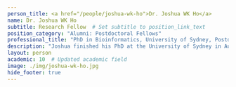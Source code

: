 ```yaml
---
person_title: <a href="/people/joshua-wk-ho">Dr. Joshua WK Ho</a>
name: Dr. Joshua WK Ho
subtitle: Research Fellow  # Set subtitle to position_link_text
position_category: "Alumni: Postdoctoral Fellows"
professional_title: "PhD in Bioinformatics, University of Sydney, Postdoctoral Fellow (2010-2013), Laboratory Head of the Bioinformatics and Systems Medicine Laboratory, Victor Chang Cardiac Research Institute"
description: "Joshua finished his PhD at the University of Sydney in Australia, working on microarray analysis and its clinical applications. In the Park lab, he worked on various genomics and epigenomic studies related to the SysCODE project. He now leads the Bioinformatics and Systems Medicine Laboratory at Victor Chang Cardiac Research Institute and Senior Lecturer at the University of New South Wales, back in Sydney."
layout: person
academic: 10  # Updated academic field
image: ./img/joshua-wk-ho.jpg
hide_footer: true
---
```

